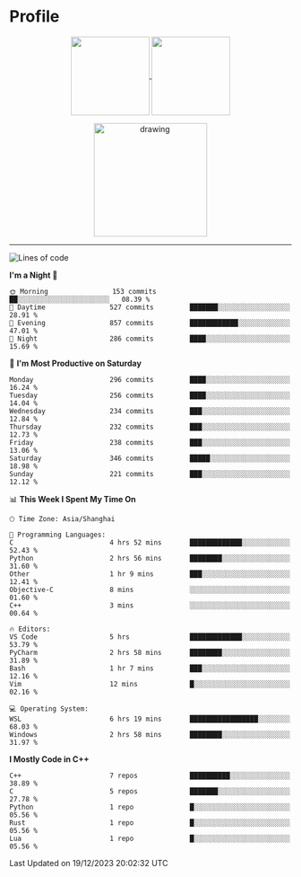 # Profile

<p align="center">
  <a href="https://github.com/SourVoice">
    <img
      align="center"
      height="140em"
      src="https://github-readme-stats.vercel.app/api?username=SourVoice&show_icons=true&include_all_commits=true&count_private=true&theme=tokyonight"
    />
  </a>
  <a href="https://github.com/SourVoice">
    <img
      align="center"
      height="140em"
      src="https://github-readme-stats.vercel.app/api/top-langs/?username=SourVoice&show_icons=true&include_all_commits=true&count_private=true&layout=compact&theme=tokyonight"
    />
  </a>
</p>

<p align="center">
   <a href="https://github.com/SourVoice">
    <img
      align="center"
      height="202em"
      alt="drawing"
      src="https://activity-graph.herokuapp.com/graph?username=SourVoice&theme=react-dark"
    />
  </a>
</p>

---
<!--START_SECTION:waka-->
![Lines of code](https://img.shields.io/badge/From%20Hello%20World%20I%27ve%20Written-1.6%20million%20lines%20of%20code-blue)

**I'm a Night 🦉** 

```text
🌞 Morning                153 commits         ██░░░░░░░░░░░░░░░░░░░░░░░   08.39 % 
🌆 Daytime                527 commits         ███████░░░░░░░░░░░░░░░░░░   28.91 % 
🌃 Evening                857 commits         ████████████░░░░░░░░░░░░░   47.01 % 
🌙 Night                  286 commits         ████░░░░░░░░░░░░░░░░░░░░░   15.69 % 
```
📅 **I'm Most Productive on Saturday** 

```text
Monday                   296 commits         ████░░░░░░░░░░░░░░░░░░░░░   16.24 % 
Tuesday                  256 commits         ████░░░░░░░░░░░░░░░░░░░░░   14.04 % 
Wednesday                234 commits         ███░░░░░░░░░░░░░░░░░░░░░░   12.84 % 
Thursday                 232 commits         ███░░░░░░░░░░░░░░░░░░░░░░   12.73 % 
Friday                   238 commits         ███░░░░░░░░░░░░░░░░░░░░░░   13.06 % 
Saturday                 346 commits         █████░░░░░░░░░░░░░░░░░░░░   18.98 % 
Sunday                   221 commits         ███░░░░░░░░░░░░░░░░░░░░░░   12.12 % 
```


📊 **This Week I Spent My Time On** 

```text
🕑︎ Time Zone: Asia/Shanghai

💬 Programming Languages: 
C                        4 hrs 52 mins       █████████████░░░░░░░░░░░░   52.43 % 
Python                   2 hrs 56 mins       ████████░░░░░░░░░░░░░░░░░   31.60 % 
Other                    1 hr 9 mins         ███░░░░░░░░░░░░░░░░░░░░░░   12.41 % 
Objective-C              8 mins              ░░░░░░░░░░░░░░░░░░░░░░░░░   01.60 % 
C++                      3 mins              ░░░░░░░░░░░░░░░░░░░░░░░░░   00.64 % 

🔥 Editors: 
VS Code                  5 hrs               █████████████░░░░░░░░░░░░   53.79 % 
PyCharm                  2 hrs 58 mins       ████████░░░░░░░░░░░░░░░░░   31.89 % 
Bash                     1 hr 7 mins         ███░░░░░░░░░░░░░░░░░░░░░░   12.16 % 
Vim                      12 mins             █░░░░░░░░░░░░░░░░░░░░░░░░   02.16 % 

💻 Operating System: 
WSL                      6 hrs 19 mins       █████████████████░░░░░░░░   68.03 % 
Windows                  2 hrs 58 mins       ████████░░░░░░░░░░░░░░░░░   31.97 % 
```

**I Mostly Code in C++** 

```text
C++                      7 repos             ██████████░░░░░░░░░░░░░░░   38.89 % 
C                        5 repos             ███████░░░░░░░░░░░░░░░░░░   27.78 % 
Python                   1 repo              █░░░░░░░░░░░░░░░░░░░░░░░░   05.56 % 
Rust                     1 repo              █░░░░░░░░░░░░░░░░░░░░░░░░   05.56 % 
Lua                      1 repo              █░░░░░░░░░░░░░░░░░░░░░░░░   05.56 % 
```




 Last Updated on 19/12/2023 20:02:32 UTC
<!--END_SECTION:waka-->
